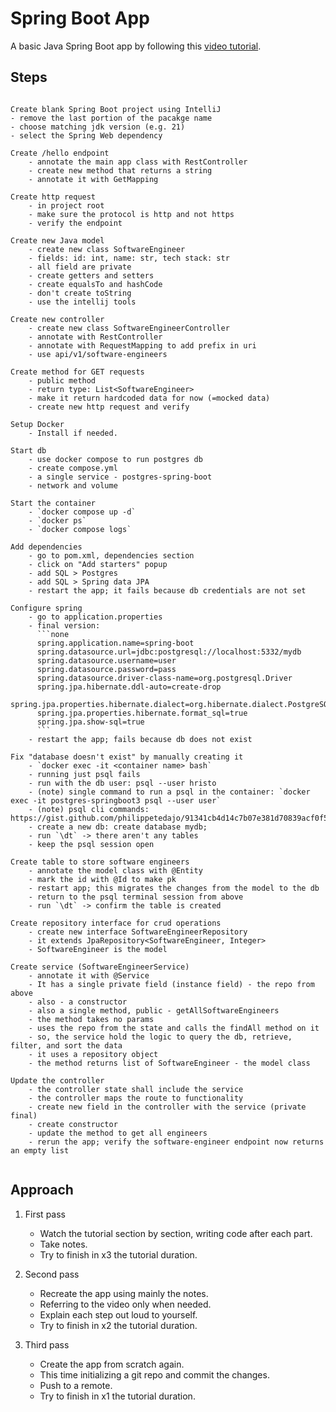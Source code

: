 # Spring Boot App

A basic Java Spring Boot app by following this [video tutorial](https://www.youtube.com/watch?v=Cw0J6jYJtzw).

## Steps
```text

Create blank Spring Boot project using IntelliJ
- remove the last portion of the pacakge name
- choose matching jdk version (e.g. 21)
- select the Spring Web dependency

Create /hello endpoint
    - annotate the main app class with RestController
    - create new method that returns a string
    - annotate it with GetMapping

Create http request
    - in project root
    - make sure the protocol is http and not https
    - verify the endpoint

Create new Java model
    - create new class SoftwareEngineer
    - fields: id: int, name: str, tech stack: str
    - all field are private
    - create getters and setters
    - create equalsTo and hashCode
    - don't create toString
    - use the intellij tools

Create new controller
    - create new class SoftwareEngineerController
    - annotate with RestController
    - annotate with RequestMapping to add prefix in uri
    - use api/v1/software-engineers

Create method for GET requests
    - public method
    - return type: List<SoftwareEngineer>
    - make it return hardcoded data for now (=mocked data)
    - create new http request and verify

Setup Docker
    - Install if needed.

Start db
    - use docker compose to run postgres db
    - create compose.yml
    - a single service - postgres-spring-boot
    - network and volume

Start the container
    - `docker compose up -d`
    - `docker ps`
    - `docker compose logs`

Add dependencies
    - go to pom.xml, dependencies section
    - click on "Add starters" popup
    - add SQL > Postgres
    - add SQL > Spring data JPA
    - restart the app; it fails because db credentials are not set

Configure spring
    - go to application.properties
    - final version:
      ```none
      spring.application.name=spring-boot
      spring.datasource.url=jdbc:postgresql://localhost:5332/mydb
      spring.datasource.username=user
      spring.datasource.password=pass
      spring.datasource.driver-class-name=org.postgresql.Driver
      spring.jpa.hibernate.ddl-auto=create-drop
      spring.jpa.properties.hibernate.dialect=org.hibernate.dialect.PostgreSQLDialect
      spring.jpa.properties.hibernate.format_sql=true
      spring.jpa.show-sql=true
      ```
    - restart the app; fails because db does not exist

Fix "database doesn't exist" by manually creating it
    - `docker exec -it <container name> bash`
    - running just psql fails
    - run with the db user: psql --user hristo
    - (note) single command to run a psql in the container: `docker exec -it postgres-springboot3 psql --user user`
    - (note) psql cli commands: https://gist.github.com/philippetedajo/91341cb4d14c7b07e381d70839acf0f5
    - create a new db: create database mydb;
    - run `\dt` -> there aren't any tables
    - keep the psql session open

Create table to store software engineers
    - annotate the model class with @Entity
    - mark the id with @Id to make pk
    - restart app; this migrates the changes from the model to the db
    - return to the psql terminal session from above
    - run `\dt` -> confirm the table is created

Create repository interface for crud operations
    - create new interface SoftwareEngineerRepository
    - it extends JpaRepository<SoftwareEngineer, Integer>
    - SoftwareEngineer is the model

Create service (SoftwareEngineerService)
    - annotate it with @Service
    - It has a single private field (instance field) - the repo from above
    - also - a constructor
    - also a single method, public - getAllSoftwareEngineers
    - the method takes no params
    - uses the repo from the state and calls the findAll method on it
    - so, the service hold the logic to query the db, retrieve, filter, and sort the data
    - it uses a repository object
    - the method returns list of SoftwareEngineer - the model class

Update the controller
    - the controller state shall include the service
    - the controller maps the route to functionality
    - create new field in the controller with the service (private final)
    - create constructor
    - update the method to get all engineers
    - rerun the app; verify the software-engineer endpoint now returns an empty list


```


## Approach

1. First pass
   - Watch the tutorial section by section, writing code after each part.
   - Take notes.
   - Try to finish in x3 the tutorial duration.

1. Second pass
   - Recreate the app using mainly the notes.
   - Referring to the video only when needed.
   - Explain each step out loud to yourself.
   - Try to finish in x2 the tutorial duration.

1. Third pass
   - Create the app from scratch again.
   - This time initializing a git repo and commit the changes.
   - Push to a remote.
   - Try to finish in x1 the tutorial duration.
